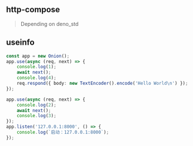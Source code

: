 ## http-compose

> Depending on deno_std

## useinfo

```typescript
const app = new Onion();
app.use(async (req, next) => {
    console.log(1);
    await next();
    console.log(4);
    req.respond({ body: new TextEncoder().encode('Hello World\n') });
});

app.use(async (req, next) => {
    console.log(2);
    await next();
    console.log(3);
});
app.listen('127.0.0.1:8000', () => {
    console.log(`启动：127.0.0.1:8000`);
});
```
